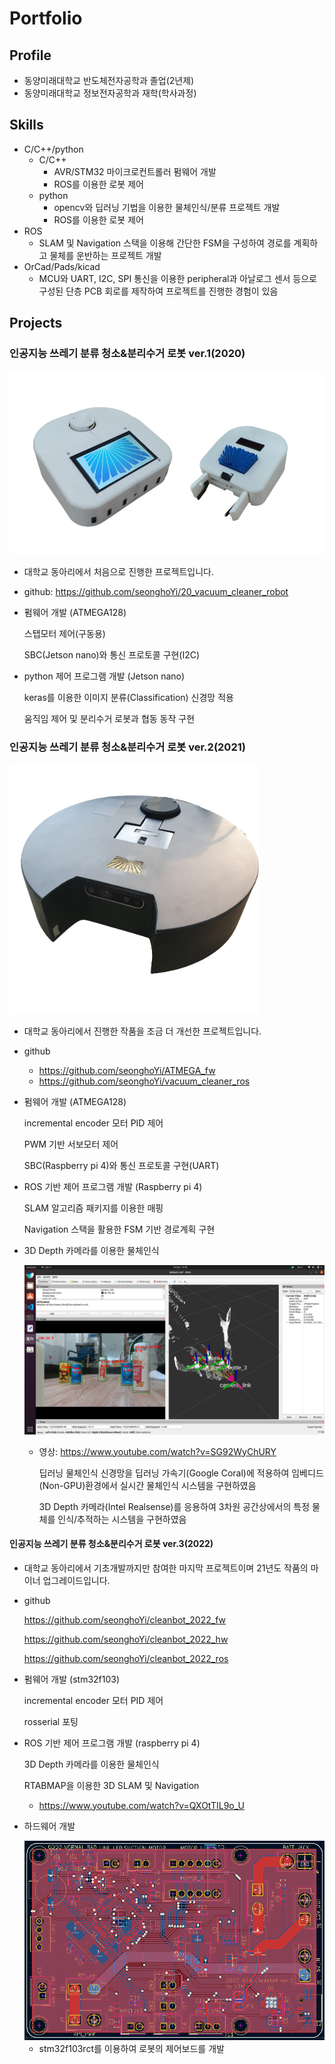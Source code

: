 # Portfolio

## Profile

- 동양미래대학교 반도체전자공학과 졸업(2년제)
- 동양미래대학교 정보전자공학과 재학(학사과정)

## Skills

- C/C++/python
  - C/C++
    - AVR/STM32 마이크로컨트롤러 펌웨어 개발
    - ROS를 이용한 로봇 제어
  - python
    - opencv와 딥러닝 기법을 이용한 물체인식/분류 프로젝트 개발
    - ROS를 이용한 로봇 제어
- ROS
  - SLAM 및 Navigation 스택을 이용해 간단한 FSM을 구성하여 경로를 계획하고 물체를 운반하는 프로젝트 개발
- OrCad/Pads/kicad
  - MCU와 UART, I2C, SPI 통신을 이용한 peripheral과 아날로그 센서 등으로 구성된 단층 PCB 회로를 제작하여 프로젝트를 진행한 경험이 있음

## Projects

### 인공지능 쓰레기 분류 청소&분리수거 로봇 ver.1(2020)

<img src="images/1.png" alt="1" style="zoom: 80%;" />

- 대학교 동아리에서 처음으로 진행한 프로젝트입니다.

- github: https://github.com/seonghoYi/20_vacuum_cleaner_robot

- 펌웨어 개발 (ATMEGA128)

  스탭모터 제어(구동용)

  SBC(Jetson nano)와 통신 프로토콜 구현(I2C)

- python 제어 프로그램 개발 (Jetson nano)

  keras를 이용한 이미지 분류(Classification) 신경망 적용

  움직임 제어 및 분리수거 로봇과 협동 동작 구현



### 인공지능 쓰레기 분류 청소&분리수거 로봇 ver.2(2021)

<img src="images/2.png" alt="2" style="zoom:80%;" />

- 대학교 동아리에서 진행한 작품을 조금 더 개선한 프로젝트입니다.
  
- github
  
  - https://github.com/seonghoYi/ATMEGA_fw
  - https://github.com/seonghoYi/vacuum_cleaner_ros
  
- 펌웨어 개발 (ATMEGA128)

  incremental encoder 모터 PID 제어

  PWM 기반 서보모터 제어

  SBC(Raspberry pi 4)와 통신 프로토콜 구현(UART)

- ROS 기반 제어 프로그램 개발 (Raspberry pi 4)

  SLAM 알고리즘 패키지를 이용한 매핑

  Navigation 스택을 활용한 FSM 기반 경로계획 구현

- 3D Depth 카메라를 이용한 물체인식

  <img src="images/3.png" alt="3" style="zoom: 50%;" />
  
  - 영상: https://www.youtube.com/watch?v=SG92WyChURY
  
    딥러닝 물체인식 신경망을 딥러닝 가속기(Google Coral)에 적용하여 임베디드(Non-GPU)환경에서 실시간 물체인식 시스템을 구현하였음
  
    3D Depth 카메라(Intel Realsense)를 응용하여 3차원 공간상에서의 특정 물체를 인식/추적하는 시스템을 구현하였음



#### 인공지능 쓰레기 분류 청소&분리수거 로봇 ver.3(2022)



- 대학교 동아리에서 기초개발까지만 참여한 마지막 프로젝트이며 21년도 작품의 마이너 업그레이드입니다.

- github

  https://github.com/seonghoYi/cleanbot_2022_fw

  https://github.com/seonghoYi/cleanbot_2022_hw

  https://github.com/seonghoYi/cleanbot_2022_ros

- 펌웨어 개발 (stm32f103)

  incremental encoder 모터 PID 제어

  rosserial 포팅

- ROS 기반 제어 프로그램 개발 (raspberry pi 4)

  3D Depth 카메라를 이용한 물체인식

  RTABMAP을 이용한 3D SLAM 및 Navigation

  - https://www.youtube.com/watch?v=QXOtTIL9o_U

- 하드웨어 개발

  <img src="images/4.png" alt="4" style="zoom:80%;" />

  - stm32f103rct를 이용하여 로봇의 제어보드를 개발











